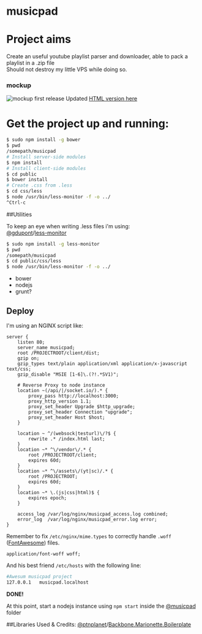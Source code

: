 musicpad
===================

# Project aims
Create an useful youtube playlist parser and downloader, able to pack a playlist in a .zip file  
Should not destroy my little VPS while doing so.  

### mockup
![mockup first release](https://dl.dropboxusercontent.com/s/1ammo7mpqgd5g2g/get-music_get-music.png?token_hash=AAESBY0eWjZRJgXjbWvqVmBWmt3pKRGTG5BwAL9BbMSZOg&dl=1)
Updated [HTML version here](http://app.mockflow.com/view/a38da72f4b21a524a6ae658990409981)

# Get the project up and running:

```bash
$ sudo npm install -g bower
$ pwd
/somepath/musicpad
# Install server-side modules
$ npm install
# Install client-side modules
$ cd public
$ bower install
# Create .css from .less
$ cd css/less
$ node /usr/bin/less-monitor -f -o ../
^Ctrl-c
```


##Utilities

To keep an eye when writing .less files i'm using:  
[@gdupont](https://github.com/gdupont)/[less-monitor](https://github.com/gdupont/less-monitor)
```bash
$ sudo npm install -g less-monitor
$ pwd
/somepath/musicpad
$ cd public/css/less
$ node /usr/bin/less-monitor -f -o ../
```

- bower
- nodejs
- grunt?


Deploy
------
I'm using an NGINX script like:
```nginx
server {
    listen 80;
    server_name musicpad;
    root /PROJECTROOT/client/dist;
    gzip on;
    gzip_types text/plain application/xml application/x-javascript text/css;
    gzip_disable "MSIE [1-6]\.(?!.*SV1)";

    # Reverse Proxy to node instance
    location ~(/api/|/socket.io/).* {
        proxy_pass http://localhost:3000;
        proxy_http_version 1.1;
        proxy_set_header Upgrade $http_upgrade;
        proxy_set_header Connection "upgrade";
        proxy_set_header Host $host;
    }

    location ~ ^/(websock|testurl)\/?$ {
        rewrite .* /index.html last;
    }
    location ~* ^\/vendor\/.* {
        root /PROJECTROOT/client;
        expires 60d;
    }
    location ~* ^\/assets\/(yt|sc)/.* {
        root /PROJECTROOT;
        expires 60d;
    }
    location ~* \.(js|css|html)$ {
        expires epoch;
    }

    access_log /var/log/nginx/musicpad_access.log combined;
    error_log  /var/log/nginx/musicpad_error.log error;
}
```

Remember to fix ```/etc/nginx/mime.types``` to correctly handle ```.woff``` ([FontAwesome][fontawesome]) files.
```
application/font-woff woff;
```

And his best friend ```/etc/hosts``` with the following line:
```bash
#Awesum musicpad project
127.0.0.1	musicpad.localhost
```
**DONE!**

At this point, start a nodejs instance using ```npm start``` inside the [@musicpad][this] folder

##Libraries Used & Credits:
[@ptnplanet](https://github.com/ptnplanet)/[Backbone.Marionette.Boilerplate](https://github.com/ptnplanet/Backbone.Marionette.Boilerplate)

  [this]: https://github.com/mrgamer/musicpad
  [fontawesome]: http://fortawesome.github.io/Font-Awesome/
